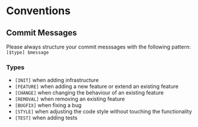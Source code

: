 # Conventions

## Commit Messages

Please always structure your commit messsages with the following pattern: `[$type] $message`

### Types

- `[INIT]` when adding infrastructure
- `[FEATURE]` when adding a new feature or extend an existing feature
- `[CHANGE]` when changing the behaviour of an existing feature
- `[REMOVAL]` when removing an existing feature
- `[BUGFIX]` when fixing a bug
- `[STYLE]` when adjusting the code style without touching the functionality
- `[TEST]` when adding tests

